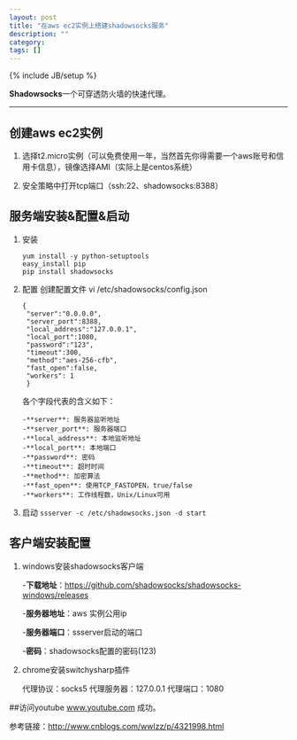 ```yaml
---
layout: post
title: "在aws ec2实例上搭建shadowsocks服务"
description: ""
category: 
tags: []
---
```

{% include JB/setup %}

**Shadowsocks**一个可穿透防火墙的快速代理。

-------------

## 创建aws ec2实例

1. 选择t2.micro实例（可以免费使用一年，当然首先你得需要一个aws账号和信用卡信息），镜像选择AMI（实际上是centos系统）

2. 安全策略中打开tcp端口（ssh:22、shadowsocks:8388）

## 服务端安装&配置&启动

1. 安装

   ```
   yum install -y python-setuptools
   easy_install pip
   pip install shadowsocks
   ```
   
2. 配置
   创建配置文件 vi /etc/shadowsocks/config.json
   
   ```
   {
   	"server":"0.0.0.0",
   	"server_port":8388,
   	"local_address":"127.0.0.1",
   	"local_port":1080,
   	"password":"123",
   	"timeout":300,
   	"method":"aes-256-cfb",
   	"fast_open":false,
   	"workers": 1
   	}
   ```
   各个字段代表的含义如下：
   
   ```
   -**server**: 服务器监听地址
   -**server_port**: 服务器端口
   -**local_address**: 本地监听地址
   -**local_port**: 本地端口
   -**password**: 密码
   -**timeout**: 超时时间
   -**method**: 加密算法
   -**fast_open**: 使用TCP_FASTOPEN，true/false
   -**workers**: 工作线程数，Unix/Linux可用
   ```
   
3. 启动
   `ssserver -c /etc/shadowsocks.json -d start`

## 客户端安装配置
1. windows安装shadowsocks客户端

   -**下载地址**：https://github.com/shadowsocks/shadowsocks-windows/releases
   
   -**服务器地址**：aws 实例公用ip
   
   -**服务器端口**：ssserver启动的端口
   
   -**密码**：shadowsocks配置的密码(123)
   
2. chrome安装switchysharp插件

   代理协议：socks5 代理服务器：127.0.0.1 代理端口：1080
   
##访问youtube
www.youtube.com 成功。

参考链接：http://www.cnblogs.com/wwlzz/p/4321998.html